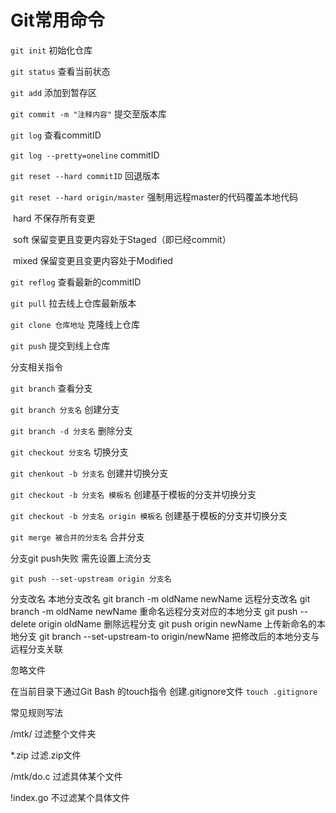 # Git常用命令



`git init` 初始化仓库


`git status` 查看当前状态

`git add` 添加到暂存区

`git commit -m "注释内容"` 提交至版本库



`git log` 查看commitID

`git log --pretty=oneline` commitID

`git reset --hard commitID`  回退版本

`git reset --hard origin/master` 强制用远程master的代码覆盖本地代码

​	hard 不保存所有变更

​	soft 保留变更且变更内容处于Staged（即已经commit）

​	mixed 保留变更且变更内容处于Modified

`git reflog` 查看最新的commitID

`git pull` 拉去线上仓库最新版本



`git clone 仓库地址` 克隆线上仓库

`git push`  提交到线上仓库



分支相关指令

`git branch` 查看分支

`git branch 分支名` 创建分支

`git branch -d 分支名` 删除分支

`git checkout 分支名` 切换分支

`git chenkout -b 分支名` 创建并切换分支

`git checkout -b 分支名 模板名` 创建基于模板的分支并切换分支

`git checkout -b 分支名 origin 模板名` 创建基于模板的分支并切换分支

`git merge 被合并的分支名` 合并分支 



分支git push失败 需先设置上流分支

`git push --set-upstream origin 分支名`

分支改名
本地分支改名
git branch -m oldName newName 
远程分支改名
git branch -m oldName newName 重命名远程分支对应的本地分支
git push --delete origin oldName 删除远程分支
git push origin newName 上传新命名的本地分支
git branch --set-upstream-to origin/newName 把修改后的本地分支与远程分支关联



忽略文件

在当前目录下通过Git Bash 的touch指令 创建.gitignore文件 `touch .gitignore`

常见规则写法

/mtk/ 过滤整个文件夹

*.zip 过滤.zip文件

/mtk/do.c 过滤具体某个文件

!index.go 不过滤某个具体文件

